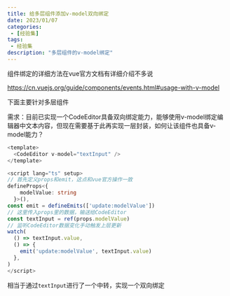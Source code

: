 ```yaml
---
title: 给多层组件添加v-model双向绑定
date: 2023/01/07
categories:
 - [经验集]
tags:
 - 经验集
description: "多层组件的v-model绑定"
---
```


组件绑定的详细方法在vue官方文档有详细介绍不多说

https://cn.vuejs.org/guide/components/events.html#usage-with-v-model

下面主要针对多层组件

需求：目前已实现一个CodeEditor具备双向绑定能力，能够使用v-model绑定编辑器中文本内容，但现在需要基于此再实现一层封装，如何让该组件也具备v-model能力？

```typescript
<template>
  <CodeEditor v-model="textInput" />
</template>

<script lang="ts" setup>
// 首先定义props和emit，这点和vue官方操作一致
defineProps<{
    modelValue: string
  }>(),
const emit = defineEmits(['update:modelValue'])
// 这里传入props里的数据，输送给CodeEditor
const textInput = ref(props.modelValue)
// 监听CodeEditor数据变化手动触发上层更新
watch(
  () => textInput.value,
  () => {
    emit('update:modelValue', textInput.value)
  },
)
</script>
```

相当于通过`textInput`进行了一个中转，实现一个双向绑定
